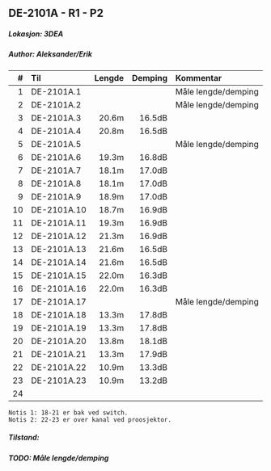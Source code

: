 ## DE-2101A - R1 - P2
##### Lokasjon: 3DEA
##### Author: Aleksander/Erik

|  #  |        Til       |Lengde|Demping|Kommentar          |
|----:|:-----------------|-----:|------:|:------------------|
|    1|DE-2101A.1        |      |       |Måle lengde/demping|
|    2|DE-2101A.2        |      |       |Måle lengde/demping|
|    3|DE-2101A.3        | 20.6m| 16.5dB|                   |
|    4|DE-2101A.4        | 20.8m| 16.5dB|                   |
|    5|DE-2101A.5        |      |       |Måle lengde/demping|
|    6|DE-2101A.6        | 19.3m| 16.8dB|                   |
|    7|DE-2101A.7        | 18.1m| 17.0dB|                   |
|    8|DE-2101A.8        | 18.1m| 17.0dB|                   |
|    9|DE-2101A.9        | 18.9m| 17.0dB|                   |
|   10|DE-2101A.10       | 18.7m| 16.9dB|                   |
|   11|DE-2101A.11       | 19.3m| 16.9dB|                   |
|   12|DE-2101A.12       | 21.3m| 16.9dB|                   |
|   13|DE-2101A.13       | 21.6m| 16.5dB|                   |
|   14|DE-2101A.14       | 21.6m| 16.5dB|                   | 
|   15|DE-2101A.15       | 22.0m| 16.3dB|                   |
|   16|DE-2101A.16       | 22.0m| 16.3dB|                   |
|   17|DE-2101A.17       |      |       |Måle lengde/demping|
|   18|DE-2101A.18       | 13.3m| 17.8dB|                   |
|   19|DE-2101A.19       | 13.3m| 17.8dB|                   |
|   20|DE-2101A.20       | 13.8m| 18.1dB|                   |
|   21|DE-2101A.21       | 13.3m| 17.9dB|                   |
|   22|DE-2101A.22       | 10.9m| 13.3dB|                   |
|   23|DE-2101A.23       | 10.9m| 13.2dB|                   |
|   24|                  |      |       |                   |

```
Notis 1: 18-21 er bak ved switch.
Notis 2: 22-23 er over kanal ved proosjektor.
```
##### Tilstand:
##### TODO: Måle lengde/demping

